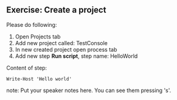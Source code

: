 ##  Exercise: Create a project

Please do following:
1. Open Projects tab
2. Add new project called: TestConsole
3. In new created project open process tab
4. Add new step **Run script**, step name: HelloWorld

Content of step:
```
Write-Host 'Hello world' 
```

note:
    Put your speaker notes here.
    You can see them pressing 's'.
